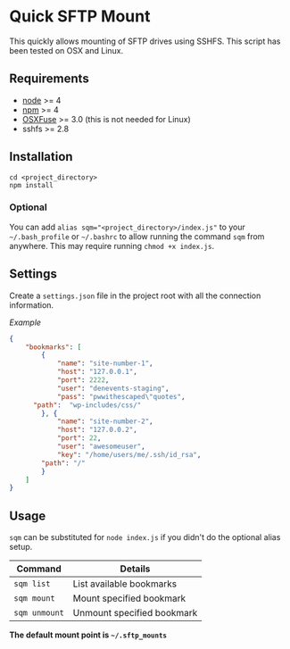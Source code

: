 # Quick SFTP Mount

This quickly allows mounting of SFTP drives using SSHFS. This script has been tested on OSX and Linux.

## Requirements

* [node](https://nodejs.org/en/) >= 4
* [npm](https://docs.npmjs.com/cli/install) >= 4
* [OSXFuse](https://osxfuse.github.io/) >= 3.0 (this is not needed for Linux)
* sshfs >= 2.8

## Installation

```
cd <project_directory>
npm install
```

### Optional

You can add `alias sqm="<project_directory>/index.js"` to your `~/.bash_profile` or `~/.bashrc` to allow running the command `sqm` from anywhere. This may require running `chmod +x index.js`.

## Settings

Create a `settings.json` file in the project root with all the connection information.

*Example*

```json
{
	"bookmarks": [
		{
			"name": "site-number-1",
			"host": "127.0.0.1",
			"port": 2222,
			"user": "denevents-staging",
			"pass": "pwwithescaped\"quotes",
      "path":  "wp-includes/css/"
		}, {
			"name": "site-number-2",
			"host": "127.0.0.2",
			"port": 22,
			"user": "awesomeuser",
			"key": "/home/users/me/.ssh/id_rsa",
	    "path": "/"
		}
	]
}
```

## Usage

`sqm` can be substituted for `node index.js` if you didn't do the optional alias setup.

| Command       | Details                    |
|---------------|----------------------------|
| `sqm list`    | List available bookmarks   |
| `sqm mount`   | Mount specified bookmark   |
| `sqm unmount` | Unmount specified bookmark |

**The default mount point is `~/.sftp_mounts`**
